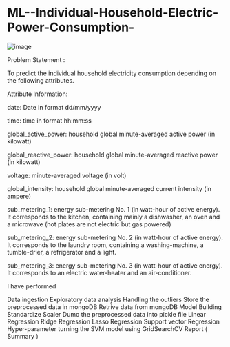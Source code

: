 # ML--Individual-Household-Electric-Power-Consumption-

![image](https://user-images.githubusercontent.com/105970953/215973615-ab53f7fd-619c-48d2-9f79-32429b86e2b1.png)


Problem Statement :


To predict the individual household electricity consumption depending on the following attributes.



Attribute Information:


date: Date in format dd/mm/yyyy

time: time in format hh:mm:ss

global_active_power: household global minute-averaged active power (in kilowatt)

global_reactive_power: household global minute-averaged reactive power (in kilowatt)

voltage: minute-averaged voltage (in volt)

global_intensity: household global minute-averaged current intensity (in ampere)

sub_metering_1: energy sub-metering No. 1 (in watt-hour of active energy). It corresponds to the kitchen, containing mainly a dishwasher, an oven and a microwave (hot plates are not electric but gas powered)

sub_metering_2: energy sub-metering No. 2 (in watt-hour of active energy). It corresponds to the laundry room, containing a washing-machine, a tumble-drier, a refrigerator and a light.

sub_metering_3: energy sub-metering No. 3 (in watt-hour of active energy). It corresponds to an electric water-heater and an air-conditioner.


I have performed


Data ingestion
Exploratory data analysis
Handling the outliers
Store the preprocessed data in mongoDB
Retrive data from mongoDB
Model Building
Standardize Scaler
Dumo the preprocessed data into pickle file
Linear Regression
Ridge Regression
Lasso Regression
Support vector Regression
Hyper-parameter turning the SVM model using GridSearchCV
Report ( Summary )
